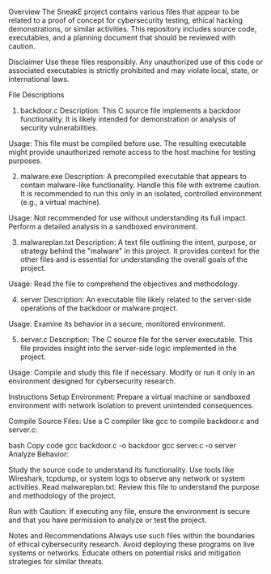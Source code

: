 Overview
The SneakE project contains various files that appear to be related to a proof of concept for cybersecurity testing, ethical hacking demonstrations, or similar activities. This repository includes source code, executables, and a planning document that should be reviewed with caution.

Disclaimer
Use these files responsibly. Any unauthorized use of this code or associated executables is strictly prohibited and may violate local, state, or international laws.

File Descriptions
1. backdoor.c
Description:
This C source file implements a backdoor functionality. It is likely intended for demonstration or analysis of security vulnerabilities.

Usage:
This file must be compiled before use. The resulting executable might provide unauthorized remote access to the host machine for testing purposes.

2. malware.exe
Description:
A precompiled executable that appears to contain malware-like functionality. Handle this file with extreme caution. It is recommended to run this only in an isolated, controlled environment (e.g., a virtual machine).

Usage:
Not recommended for use without understanding its full impact. Perform a detailed analysis in a sandboxed environment.

3. malwareplan.txt
Description:
A text file outlining the intent, purpose, or strategy behind the "malware" in this project. It provides context for the other files and is essential for understanding the overall goals of the project.

Usage:
Read the file to comprehend the objectives and methodology.

4. server
Description:
An executable file likely related to the server-side operations of the backdoor or malware project.

Usage:
Examine its behavior in a secure, monitored environment.

5. server.c
Description:
The C source file for the server executable. This file provides insight into the server-side logic implemented in the project.

Usage:
Compile and study this file if necessary. Modify or run it only in an environment designed for cybersecurity research.

Instructions
Setup Environment:
Prepare a virtual machine or sandboxed environment with network isolation to prevent unintended consequences.

Compile Source Files:
Use a C compiler like gcc to compile backdoor.c and server.c:

bash
Copy code
gcc backdoor.c -o backdoor
gcc server.c -o server
Analyze Behavior:

Study the source code to understand its functionality.
Use tools like Wireshark, tcpdump, or system logs to observe any network or system activities.
Read malwareplan.txt:
Review this file to understand the purpose and methodology of the project.

Run with Caution:
If executing any file, ensure the environment is secure and that you have permission to analyze or test the project.

Notes and Recommendations
Always use such files within the boundaries of ethical cybersecurity research.
Avoid deploying these programs on live systems or networks.
Educate others on potential risks and mitigation strategies for similar threats.
